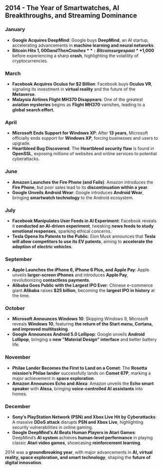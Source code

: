 ## **2014 - The Year of Smartwatches, AI Breakthroughs, and Streaming Dominance**  

### **January**  
- **Google Acquires DeepMind**: Google buys **DeepMind**, an AI startup, accelerating advancements in **machine learning and neural networks**.  
- **Bitcoin Hits $1,000 and Then Crashes**: Bitcoin surges past **$1,000** before experiencing a sharp **crash**, highlighting the volatility of cryptocurrencies.  

### **March**  
- **Facebook Acquires Oculus for $2 Billion**: Facebook buys **Oculus VR**, signaling its investment in **virtual reality** and the future of the **Metaverse**.  
- **Malaysia Airlines Flight MH370 Disappears**: One of the greatest **aviation mysteries** begins as **Flight MH370** vanishes, leading to a **global search effort**.  

### **April**  
- **Microsoft Ends Support for Windows XP**: After **13 years**, Microsoft officially ends support for **Windows XP**, forcing businesses and users to upgrade.  
- **Heartbleed Bug Discovered**: The **Heartbleed security flaw** is found in **OpenSSL**, exposing millions of websites and online services to potential cyberattacks.  

### **June**  
- **Amazon Launches the Fire Phone (and Fails)**: Amazon introduces the **Fire Phone**, but poor sales lead to its **discontinuation within a year**.  
- **Google Unveils Android Wear**: Google introduces **Android Wear**, bringing **smartwatch technology** to the Android ecosystem.  

### **July**  
- **Facebook Manipulates User Feeds in AI Experiment**: Facebook reveals it **conducted an AI-driven experiment**, tweaking **news feeds to study emotional responses**, sparking ethical concerns.  
- **Tesla Opens Its Patents to the Public**: Elon Musk announces that **Tesla will allow competitors to use its EV patents**, aiming to **accelerate the adoption of electric vehicles**.  

### **September**  
- **Apple Launches the iPhone 6, iPhone 6 Plus, and Apple Pay**: Apple unveils **larger-screen iPhones** and introduces **Apple Pay**, revolutionizing **contactless payments**.  
- **Alibaba Goes Public with the Largest IPO Ever**: Chinese e-commerce giant **Alibaba** raises **$25 billion**, becoming the **largest IPO in history** at the time.  

### **October**  
- **Microsoft Announces Windows 10**: Skipping Windows 9, Microsoft reveals **Windows 10**, featuring **the return of the Start menu, Cortana, and improved multitasking**.  
- **Google Announces Android 5.0 Lollipop**: Google unveils **Android Lollipop**, bringing a **new "Material Design" interface** and better battery life.  

### **November**  
- **Philae Lander Becomes the First to Land on a Comet**: The **Rosetta mission’s Philae lander** successfully lands on **Comet 67P**, marking a major achievement in **space exploration**.  
- **Amazon Announces Echo and Alexa**: Amazon unveils the **Echo smart speaker** with **Alexa**, bringing **voice-controlled AI assistants** into homes.  

### **December**  
- **Sony’s PlayStation Network (PSN) and Xbox Live Hit by Cyberattacks**: A massive **DDoS attack** disrupts **PSN and Xbox Live**, highlighting security vulnerabilities in online gaming.  
- **Google DeepMind’s AI Beats Human Players in Atari Games**: DeepMind’s **AI system** achieves **human-level performance** in playing classic **Atari video games**, showcasing **reinforcement learning**.  

2014 was a **groundbreaking year**, with major advancements in **AI, virtual reality, space exploration, and smart technology**, shaping the **future of digital innovation**.
